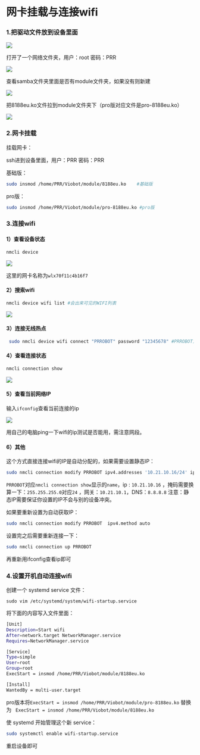 # 网卡挂载与连接wifi

### 1.把驱动文件放到设备里面

![](image/image_j7dg2IqoqH.png)

打开了一个网络文件夹，用户：root 密码：PRR

![](image/image_CA0ho5aTbM.png)

查看samba文件夹里面是否有module文件夹，如果没有则新建

![](image/image_IFwTbWYHh0.png)

把8188eu.ko文件拉到module文件夹下（pro版对应文件是pro-8188eu.ko）

![](image/image_8aEbwfO1cI.png)

### 2.网卡挂载

挂载网卡：

ssh进到设备里面，用户：PRR 密码：PRR

基础版：

```bash
sudo insmod /home/PRR/Viobot/module/8188eu.ko    #基础版
```

pro版：

```bash
sudo insmod /home/PRR/Viobot/module/pro-8188eu.ko #pro版
```

### 3.连接wifi

#### 1）查看设备状态

```bash
nmcli device
```

![](image/image_WVlBBoRWsP.png)

这里的网卡名称为`wlx70f11c4b16f7`

#### 2）搜索wifi

```bash
nmcli device wifi list #会出来可见的WIFI列表
```

![](image/image_0J9dY08wbd.png)

#### 3）连接无线热点

```bash
 sudo nmcli device wifi connect "PRROBOT" password "12345678" #PRROBOT对应你的SSID,12345678对应你的密码
```

#### 4）查看连接状态

```bash
nmcli connection show
```

![](image/image_5Qe-L07qCr.png)

#### 5）查看当前网络IP

输入`ifconfig`查看当前连接的ip

![](image/image_7xEgYMFuq1.png)

用自己的电脑ping一下wifi的ip测试是否能用，需注意网段。

#### 6）其他

这个方式直接连接wifi的IP是自动分配的，如果需要设置静态IP：

```bash
sudo nmcli connection modify PRROBOT ipv4.addresses '10.21.10.16/24' ipv4.gateway '10.21.10.1' ipv4.dns '8.8.8.8' ipv4.method manual
```

`PRROBOT`对应`nmcli connection show`显示的`name`，ip : `10.21.10.16` ，掩码需要换算一下：`255.255.255.0`对应`24` ，网关：`10.21.10.1`，DNS：`8.8.8.8`  注意：静态IP需要保证你设置的IP不会与别的设备冲突。

如果要重新设置为自动获取IP：

```bash
sudo nmcli connection modify PRROBOT  ipv4.method auto 
```

设置完之后需要重新连接一下：

```bash
sudo nmcli connection up PRROBOT  
```

再重新用ifconfig查看ip即可

### 4.设置开机自动连接wifi

创建一个 systemd service 文件：

`sudo vim /etc/systemd/system/wifi-startup.service`

将下面的内容写入文件里面：

```bash
[Unit]
Description=Start wifi
After=network.target NetworkManager.service
Requires=NetworkManager.service

[Service]
Type=simple
User=root
Group=root
ExecStart = insmod /home/PRR/Viobot/module/8188eu.ko

[Install]
WantedBy = multi-user.target
```

&#x20; pro版本将`ExecStart = insmod /home/PRR/Viobot/module/pro-8188eu.ko` 替换为 ` ExecStart = insmod /home/PRR/Viobot/module/8188eu.ko`

使 systemd 开始管理这个新 service：

```bash
sudo systemctl enable wifi-startup.service
```

重启设备即可
